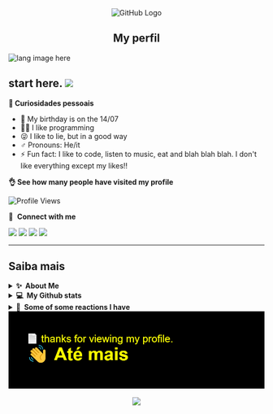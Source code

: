 

<div align="center">
<img src="https://github.com/raghavk16/raghavk16/blob/master/octo.gif" alt="GitHub Logo" width="150" height="150" />
 <div align="center">
  
## My perfil
 </div>
 </div>

 <p align="left"><img width=15%" src="https://github.com/alansmathew/alansmathew/raw/master/lang.gif" alt="lang image here" /></p>
 
## start here. <img src="https://media.giphy.com/media/hvRJCLFzcasrR4ia7z/giphy.gif" width="30px"></a>

**📃 Curiosidades pessoais** 
 
- 🎉 My birthday is on the 14/07
- 👨‍💻 I like programming
- 😜 I like to lie, but in a good way
- :male_sign: Pronouns: He/it
- ⚡ Fun fact: I like to code, listen to music, eat and blah blah blah. I don't like everything except my likes!!
 
 
 
 
 **👌 See how many people have visited my profile** 
   
 ![Profile Views](http://estruyf-github.azurewebsites.net/api/VisitorHit?user=Shaylly&repo=Shayllyd&countColorcountColor)
 
 
  🔗 &nbsp;**Connect with me**
 
   <a href="https://twitter.com/juntpack" target="_blank"><img src="https://img.shields.io/badge/Twitter-1DA1F2?style=for-the-badge&logo=twitter&logoColor=white" target="_blank"></a>
  <a href="https://dev.to/Shaylly" target="_blank"><img src="https://img.shields.io/badge/dev.to-0A0A0A?style=for-the-badge&logo=dev.to&logoColor=white" target="_blank"></a>
  <a href="https://discord.gg/python" target="_blank"><img src="https://img.shields.io/badge/Discord-7289DA?style=for-the-badge&logo=discord&logoColor=white" target="_blank"></a>
  <a href="https://open.spotify.com/user/31zwdmxomh4kyz6ykvziolculaeq" target="_blank"><img src="https://img.shields.io/badge/Spotify-1ED760?&style=for-the-badge&logo=spotify&logoColor=white" target="_blank"></a>
 
 </div>
   
 <hr>
 
  ## Saiba mais
   
 <details>
  <summary><b>✨&nbsp;&nbsp;About&nbsp;Me</b></summary>
 
## Quem sou eu?
 
 Bom, eu me chamo Enzo, eu tenho 13 anos, nesse ano eu quero fazer muitas coisas, uma delas é aprender e entender sobre a linguagem de programação e assim poder me tornar uma pessoa que possa resolver problemas de outras pessoas (espero que tenha entendido).
 
 ## Github perfis
 
 Bem, eu sou uma pessoa que gosta de criar perfis diferentes e que sejam bonitos e chamativos no git hub, ou em qualquer outra plataforma que consiga fazer um perfil bonito, por isso vocês podem que eu atualizo constatemente o meu perfil, tipo agora rs, seja para colocar alguma coisa ou tirar.
 
 <div align="center">
<img src="https://i.ibb.co/2yN8Snp/Polish-20210607-070440649.png" alt="GitHub Logo" width="500" />
 
 </details> 
 
<details>
  <summary><b>💻&nbsp;&nbsp;My&nbsp;Github stats</b></summary>
  <br/>


  <div align="center">
  
  <img src="https://raw.githubusercontent.com/brunohbrito/awesome-github-stats/master/docs/banner.png" width="800px" />
 
 <div align="center"> 


<p align="center">
  <img height="50%" width="auto" src ="https://github-readme-stats.vercel.app/api?username=Shaylly&show_icons=true&count_private=true&theme=radical&hide_border=true&hide=issues,contribs&bg_color=00000000">
  <img height="50%" width="auto" src ="https://github-readme-stats.vercel.app/api/top-langs/?username=rafaela&layout=compact&hide_border=true&theme=radical&bg_color=00000000&langs_count=6&hide=jupyter%20notebook,tex,css,php">
  <img src ="https://github-readme-streak-stats.herokuapp.com?user=Shaylly&theme=radical&hide_border=true&background=FFFFFF00">
     


  </div>

   
</details> 


</details>

<details>
  <summary><b>🤡&nbsp;&nbsp;Some of some reactions I have&nbsp;&nbsp;</b></summary>
  <br/>
 
  <div align="center"> 
 
 ## Quando erro uma coisa e fico com raiva, porque eu não sei ajeitar: 
 
  <img src="https://i.pinimg.com/736x/f5/8c/ba/f58cba67b6468e39c810c03c3b992da0.jpg" width="200px" /> <div align="center">   
  
 <div align="center">
 
 ## Quando eu simplismente aceito, qeu eu não consigo solucionar:
 
   <img src="https://i.pinimg.com/236x/a2/29/d4/a229d403178f2d7d6768cec2bc96357b.jpg" width="200px" />
 
 <div align="center">
 
 ## Quando eu ouço uma música incrível:
 
   <img src="https://i.pinimg.com/736x/2b/8b/6c/2b8b6cbdeb7c3bd1c173af6ce2c07f45.jpg" width="200px" />
 
  <div align="center"> 
 
 ## Bipolar é foda alek: (Não que eu seja)
 
   <img src="https://i.pinimg.com/564x/a1/c9/b9/a1c9b9da239f220b82c39e46bcc896c9.jpg" width="200px" />
 
  <div align="center"> 
 
 
 ## Como é meu café da manhã 
 
   <img src="https://i.pinimg.com/564x/06/d9/66/06d966f119282a8fa2128fa24730531f.jpg" width="200px" />
 
   (Melhor eu parar antes que eu acabe me prologando)
 
</details>
 

 <div align="center">
  
  <img src="https://raw.githubusercontent.com/Shaylly/Shaylly/92aa3375fa30bd2978c461d1f71e251b47aea4a2/header.png" width="800px" />

  
 
<p align="center">
  <img src="https://capsule-render.vercel.app/api?type=waving&color=gradient&height=60&section=footer"/>
</p>
